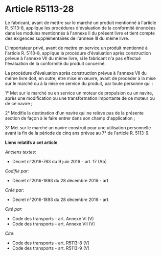# Article R5113-28

Le fabricant, avant de mettre sur le marché un produit mentionné à l'article R. 5113-8, applique les procédures d'évaluation
de la conformité énoncées dans les modules mentionnés à l'annexe II du présent livre et tient compte des exigences
supplémentaires de l'annexe III du même livre. 

L'importateur privé, avant de mettre en service un produit mentionné à l'article R. 5113-8, applique la procédure
d'évaluation après construction prévue à l'annexe VII du même livre, si le fabricant n'a pas effectué l'évaluation de la
conformité du produit concerné. 

La procédure d'évaluation après construction prévue à l'annexe VII du même livre doit, en outre, être mise en œuvre, avant de
procéder à la mise sur le marché ou à la mise en service du produit, par toute personne qui : 

1° Met sur le marché ou en service un moteur de propulsion ou un navire, après une modification ou une transformation
importante de ce moteur ou de ce navire ; 

2° Modifie la destination d'un navire qui ne relève pas de la présente section de façon à le faire entrer dans son champ
d'application ; 

3° Met sur le marché un navire construit pour une utilisation personnelle avant la fin de la période de cinq ans prévue au 7°
de l'article R. 5113-9.

**Liens relatifs à cet article**

_Anciens textes_:

  - Décret n°2016-763 du 9 juin 2016 - art. 17 (Ab)

_Codifié par_:

  - Décret n°2016-1893 du 28 décembre 2016 - art.

_Créé par_:

  - Décret n°2016-1893 du 28 décembre 2016 - art.

_Cité par_:

  - Code des transports - art. Annexe VI (V)
  - Code des transports - art. Annexe VII (V)

_Cite_:

  - Code des transports - art. R5113-8 (V)
  - Code des transports - art. R5113-9 (V)

